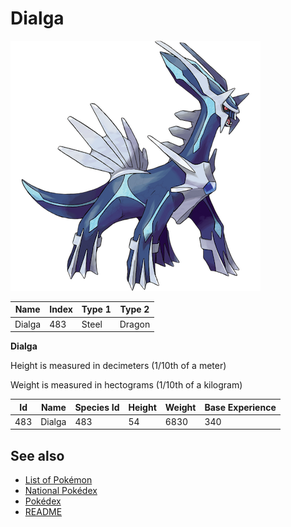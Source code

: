 # Dialga


![Dialga](images/483.png)

| **Name** | **Index** | **Type 1** | **Type 2** |
|----|----|----|----|
| Dialga | 483 | Steel | Dragon  |

**Dialga** 


Height is measured in decimeters (1/10th of a meter)

Weight is measured in hectograms (1/10th of a kilogram)

| **Id** | **Name** | **Species Id** | **Height** | **Weight** | **Base Experience** |
|--------|----------|----------------|------------|------------|---------------------|
| 483 | Dialga | 483 | 54 | 6830 | 340 |


## See also

- [List of Pokémon](../pokemon.md)
- [National Pokédex](../national_pokedex.md)
- [Pokédex](../pokedex.md)
- [README](../README.md)
